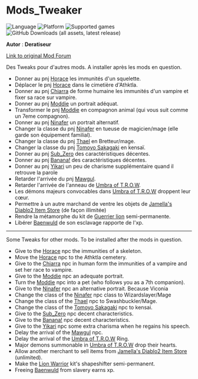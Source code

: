 # Mods_Tweaker

![Language](https://img.shields.io/static/v1?label=language&message=english%20%7C%20french%20%7C%20&color=informational)
![Platform](https://img.shields.io/static/v1?label=platform&message=windows%20%7C%20macOS%20%7C%20&color=informational)
![Supported games](https://img.shields.io/static/v1?label=supported%20games&message=BG2%20%7C%20BGT%20%7C%20BG2EE%20%7C%20EET%20%7C&color=dodgerblue)
![GitHub Downloads (all assets, latest release)](https://img.shields.io/github/downloads/Deratiseur/Mod_Tweaker/total)

**Autor** : **Deratiseur**

[Link to original Mod Forum](https://www.baldursgateworld.fr/viewtopic.php?t=34693)

Des Tweaks pour d'autres mods. A installer après les mods en question.
- Donner au pnj <a href=https://github.com/Plutonium-X/1D_NPC_Horace>Horace</a> les immunités d'un squelette.
- Déplacer le pnj <a href=https://github.com/Plutonium-X/1D_NPC_Horace>Horace</a> dans le cimetière d'Athktla.
- Donner au pnj <a href=https://github.com/Plutonium-X/1D_NPC_Chiara>Chiarra</a> de forme humaine les immunités d'un vampire et fixer sa race sur vampire.
- Donner au pnj <a href=https://github.com/Plutonium-X/1D_NPC_Moddie>Moddie</a> un portrait adéquat.
- Transformer le pnj <a href=https://github.com/Plutonium-X/1D_NPC_Moddie>Moddie</a> en compagnon animal (qui vous suit comme un 7eme compagnon).
- Donner au pnj <a href=https://github.com/Plutonium-X/1D_NPC_Ninafer>Ninafer</a> un portrait alternatif.
- Changer la classe du pnj <a href=https://github.com/Plutonium-X/1D_NPC_Ninafer>Ninafer</a> en tueuse de magicien/mage (elle garde son équipement familial).
- Changer la classe du pnj <a href=https://github.com/Plutonium-X/1D_NPC_Thael>Thael</a> en Bretteur/mage.
- Changer la classe du pnj <a href=https://github.com/Plutonium-X/FIGHT_Tomoyo>Tomoyo Sakagaki</a> en kensaï.
- Donner au pnj <a href=https://github.com/Endarire/BG2-Sub-Zero-Companion>Sub_Zero</a> des caractéristiques décentes.
- Donner au pnj <a href=https://github.com/Plutonium-X/1D_NPC_Banana>Banana!</a> des caractéristiques décentes.
- Donner au pnj <a href=https://github.com/Plutonium-X/1D_NPC_Yikari>Yikari</a> un peu de charisme supplémentaire quand il retrouve la parole
- Retarder l'arrivée du pnj <a href=https://github.com/Plutonium-X/1D_NPC_Mawgul>Mawgul</a>.
- Retarder l'arrivée de l'anneau de <a href=https://github.com/Plutonium-X/FIGHT_Umbra_Of_T.R.O.W>Umbra of T.R.O.W</a>.
- Les démons majeurs convocables dans <a href=https://github.com/Plutonium-X/FIGHT_Umbra_Of_T.R.O.W>Umbra of T.R.O.W</a> droppent leur cœur.
- Permettre à un autre marchand de ventre les objets de <a href=https://github.com/shohysie/BG2MODS>Jamella's Diablo2 Item Store</a> (de façon illimitée)
- Rendre la métamorphe du kit de <a href=https://github.com/Plutonium-X/KIT_Lion>Guerrier lion</a> semi-permanente.
- Libérer <a href=https://github.com/Plutonium-X/1D_NPC_Tortured>Baenwuld</a> de son esclavage rapporte de l'xp.

- --------------------------------

Some Tweaks for other mods. To be installed after the mods in question.
- Give to the <a href=https://github.com/Plutonium-X/1D_NPC_Horace>Horace</a> npc the immunities of a skeleton.
- Move the <a href=https://github.com/Plutonium-X/1D_NPC_Horace>Horace</a> npc to the Athktla cemetery.
- Give to the <a href=https://github.com/Plutonium-X/1D_NPC_Chiara>Chiarra</a> npc in human form the immunities of a vampire and set her race to vampire.
- Give to the <a href=https://github.com/Plutonium-X/1D_NPC_Moddie>Moddie</a> npc an adequate portrait.
- Turn the <a href=https://github.com/Plutonium-X/1D_NPC_Moddie>Moddie</a> npc into a pet (who follows you as a 7th companion).
- Give to the <a href=https://github.com/Plutonium-X/1D_NPC_Ninafer>Ninafer</a> npc an alternative portrait. Because Viconia
- Change the class of the <a href=https://github.com/Plutonium-X/1D_NPC_Ninafer>Ninafer</a> npc class to Wizardslayer/Mage
- Change the class of the <a href=https://github.com/Plutonium-X/1D_NPC_Thael>Thael</a> npc to Swashbuckler/Mage.
- Change the class of the <a href=https://github.com/Plutonium-X/FIGHT_Tomoyo>Tomoyo Sakagaki</a> npc to kensai.
- Give to the <a href=https://github.com/Endarire/BG2-Sub-Zero-Companion>Sub_Zero</a> npc decent characteristics.
- Give to the <a href=https://github.com/Plutonium-X/1D_NPC_Banana>Banana!</a> npc decent characteristics.
- Give to the <a href=https://github.com/Plutonium-X/1D_NPC_Yikari>Yikari</a> npc some extra charisma when he regains his speech.
- Delay the arrival of the <a href=https://github.com/Plutonium-X/1D_NPC_Mawgul>Mawgul</a> npc.
- Delay the arrival of the <a href=https://github.com/Plutonium-X/FIGHT_Umbra_Of_T.R.O.W>Umbra of T.R.O.W</a> Ring.
- Major demons summonable in <a href=https://github.com/Plutonium-X/FIGHT_Umbra_Of_T.R.O.W>Umbra of T.R.O.W</a> drop their hearts.
- Allow another merchant to sell items from <a href=https://github.com/shohysie/BG2MODS>Jamella's Diablo2 Item Store</a> (unlimited).
- Make the <a href=https://github.com/Plutonium-X/KIT_Lion>Lion Warrior</a> kit's shapeshifter semi-permanent.
- Freeing <a href=https://github.com/Plutonium-X/1D_NPC_Tortured>Baenwuld</a> from slavery earns xp.


